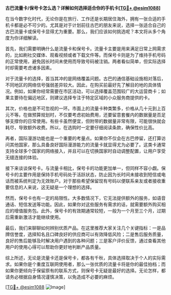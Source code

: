 **古巴流量卡/保号卡怎么选？详解如何选择适合你的手机卡[[TG💪+ @esim1088](https://t.me/s/esim1088)]**

在当今数字化时代，无论你是在旅行、工作还是长期居住海外，拥有一张合适的手机卡都是必不可少的。尤其是对于计划前往古巴的朋友来说，选择一张适合自己的古巴流量卡或保号卡显得尤为重要。那么，我们应该如何挑选呢？本文将从多个角度为你详细解读。

首先，我们需要明确什么是流量卡和保号卡。流量卡主要是用来满足日常上网需求的，比如刷社交媒体、观看视频或者下载文件等。而保号卡则是为了维持手机号码的正常使用，避免因长时间未使用而导致号码被注销。两者看似简单，但实际选择时却需要考虑诸多因素。

对于流量卡的选择，首当其冲的是网络覆盖问题。古巴的通信基础设施相对落后，不同地区的网络信号强弱差异较大。因此，在购买前最好先了解目的地的具体情况。例如，如果你经常需要在市区活动，可以选择覆盖范围较广的大运营商卡；如果主要待在偏远地区，则建议选择专注于特定区域的小众服务商提供的卡。

其次，价格也是不可忽视的一环。市面上的流量卡种类繁多，价格从几十元到上百元不等。在做预算规划时，不仅要考虑初始费用，还要留意套餐内的数据量是否足够支撑你的日常使用。有些卡虽然便宜，但附带的数据量非常有限，可能很快就会耗尽，导致额外收费。所以，在选购时一定要仔细阅读条款，确保性价比高。

再者，国际漫游功能也是一个重要的考量点。如果你不仅会在古巴停留，还打算访问其他国家，那么具备良好国际漫游能力的流量卡就显得尤为必要了。这类卡通常支持全球多个国家的网络接入，并且可以在切换国家时自动调整配置，让用户享受无缝连接的体验。

接下来谈谈保号卡。与流量卡相比，保号卡的功能更加单一，但同样不容小觑。保号卡的主要作用是保持手机号码处于活跃状态，防止因为长时间未接收到短信或电话而被系统判定为无效账户。对于那些希望保留现有号码以便联系亲友或者接收重要信息的人来说，这无疑是一个理想的选择。

然而，保号卡也有一定的局限性。大多数情况下，它无法提供额外的服务，如语音通话、短信发送等功能。因此，如果你对这些服务有需求的话，就需要额外购买相应的增值服务包。此外，保号卡的有效期通常较短，一般为一个月至三个月，过期后需重新激活才能继续使用。

最后，我们来聊聊如何辨别优质产品。在这里推荐大家关注几个关键指标：一是品牌信誉度，选择知名且口碑良好的供应商可以有效降低风险；二是售后服务质量，良好的售后能够及时解决用户遇到的各种问题；三是客户评价反馈，通过查看其他用户的使用心得可以帮助你更好地判断产品质量。

综上所述，无论是流量卡还是保号卡，都各有千秋，具体选择取决于个人的实际需求。如果你是个重度互联网使用者，那么一张优质的流量卡将是你的最佳拍档；而如果你更倾向于保留原有的联系方式，则保号卡无疑是最好的选择。无论怎样，都请务必根据自身情况谨慎决策，以免造成不必要的麻烦。

[[TG💪+ @esim1088](https://t.me/s/esim1088) ![Image](https://i.postimg.cc/4NQfJmqS/Snipaste-2025-05-13-00-14-12.png)]